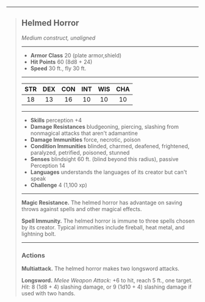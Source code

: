 ***
> ## Helmed Horror
> *Medium construct, unaligned*
> 
> ***
> 
> - **Armor Class** 20 (plate armor,shield)
> - **Hit Points** 60 (8d8 + 24)
> - **Speed** 30 ft., fly 30 ft.
> 
> ***
> 
> |STR|DEX|CON|INT|WIS|CHA|
> |:---:|:---:|:---:|:---:|:---:|:---:|
> |18|13|16|10|10|10|
> 
> ***
> 
> - **Skills** perception +4
> - **Damage Resistances** bludgeoning, piercing, slashing from nonmagical attacks that aren't adamantine
> - **Damage Immunities** force, necrotic, poison
> - **Condition Immunities** blinded, charmed, deafened, frightened, paralyzed, petrified, poisoned, stunned
> - **Senses** blindsight 60 ft. (blind beyond this radius), passive Perception 14
> - **Languages** understands the languages of its creator but can't speak
> - **Challenge** 4 (1,100 xp)
> 
> ***
> 
> **Magic Resistance.** The helmed horror has advantage on saving throws against spells and other magical effects.
> 
> **Spell Immunity.** The helmed horror is immune to three spells chosen by its creator. Typical immunities include fireball, heat metal, and lightning bolt.
> 
> ***
> 
> ### Actions
> **Multiattack.** The helmed horror makes two longsword attacks.
> 
> **Longsword.** *Melee Weapon Attack:* +6 to hit, reach 5 ft., one target. *Hit:* 8 (1d8 + 4) slashing damage, or 9 (1d10 + 4) slashing damage if used with two hands.